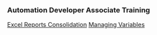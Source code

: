 ### Automation Developer Associate Training
[Excel Reports Consolidation](https://github.com/pooh2304/UiPath-Academy/tree/main/Automation%20Developer%20Associate%20Training/%20Build%20Your%20First%20Process%20With%20Studio/Excel%20Reports%20Consolidation)
[Managing Variables](https://github.com/pooh2304/UiPath-Academy/tree/main/Automation%20Developer%20Associate%20Training/Variables%2C%20Constants%20and%20Arguments%20in%20Studio/Managing%20Variables)
